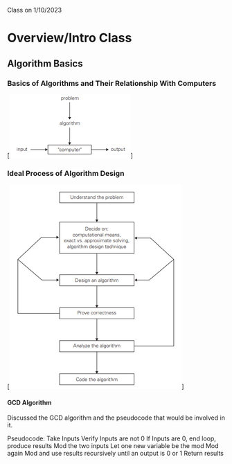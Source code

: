 Class on 1/10/2023

# Overview/Intro Class

## Algorithm Basics

### Basics of Algorithms and Their Relationship With Computers

[![Computer and Algs](algorithms_with_computers.PNG)]

### Ideal Process of Algorithm Design

[![Ideal Algs](ideal_alg_design.PNG)]

#### GCD Algorithm

Discussed the GCD algorithm and the pseudocode that would be involved in it. 

Pseudocode:
    Take Inputs
    Verify Inputs are not 0
        If Inputs are 0, end loop, produce results
    Mod the two inputs
    Let one new variable be the mod
    Mod again
    Mod and use results recursively until an output is 0 or 1
    Return results
